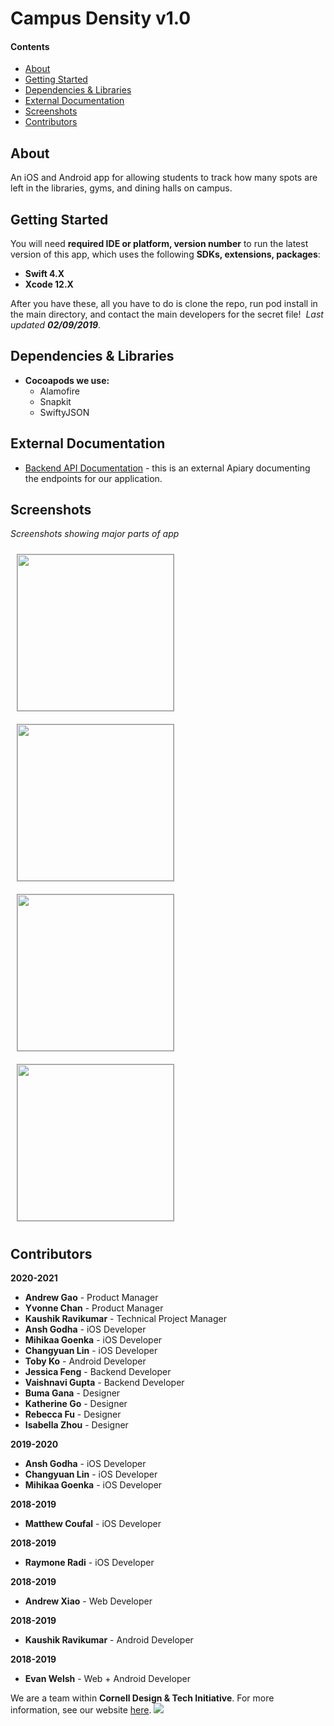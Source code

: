 # Campus Density v1.0

#### Contents
  - [About](#about)
  - [Getting Started](#getting-started)
  - [Dependencies & Libraries](#dependencies--libraries)
  - [External Documentation](#external-documentation)
  - [Screenshots](#screenshots)
  - [Contributors](#contributors)
​
## About
An iOS and Android app for allowing students to track how many spots are left in the libraries, gyms, and dining halls on campus.
​
## Getting Started
You will need **required IDE or platform, version number** to run the latest version of this app, which uses the following **SDKs, extensions, packages**:
​
 * **Swift 4.X**
 * **Xcode 12.X**
 
 After you have these, all you have to do is clone the repo, run pod install in the main directory, and contact the main developers for the secret file!
​ 
_Last updated **02/09/2019**_.
​
## Dependencies & Libraries
 * **Cocoapods we use:**
    * Alamofire
    * Snapkit
    * SwiftyJSON
​
## External Documentation
* [Backend API Documentation](https://apiary.io/) - this is an external Apiary documenting the endpoints for our application.
​
## Screenshots

_Screenshots showing major parts of app_

<img src="https://raw.githubusercontent.com/cornell-dti/campus-density-ios/master/Screenshots/sc1.png" width="250px" style="margin: 10px; border: 1px rgba(0,0,0,0.4) solid;"> <img src="https://raw.githubusercontent.com/cornell-dti/campus-density-ios/master/Screenshots/sc2.png" width="250px" style="margin: 10px; border: 1px rgba(0,0,0,0.4) solid;"> <img src="https://raw.githubusercontent.com/cornell-dti/campus-density-ios/master/Screenshots/sc3.png" width="250px" style="margin: 10px; border: 1px rgba(0,0,0,0.4) solid;"> <img src="https://raw.githubusercontent.com/cornell-dti/campus-density-ios/master/Screenshots/sc4.png" width="250px" style="margin: 10px; border: 1px rgba(0,0,0,0.4) solid;">
​
## Contributors
**2020-2021**
* **Andrew Gao** - Product Manager
* **Yvonne Chan** - Product Manager
* **Kaushik Ravikumar** - Technical Project Manager
* **Ansh Godha** - iOS Developer
* **Mihikaa Goenka** - iOS Developer
* **Changyuan Lin** - iOS Developer
* **Toby Ko** - Android Developer
* **Jessica Feng** - Backend Developer
* **Vaishnavi Gupta** - Backend Developer
* **Buma Gana** - Designer
* **Katherine Go** - Designer
* **Rebecca Fu** - Designer
* **Isabella Zhou** - Designer

**2019-2020**
* **Ansh Godha** - iOS Developer
* **Changyuan Lin** - iOS Developer
* **Mihikaa Goenka** - iOS Developer
 
**2018-2019**
 * **Matthew Coufal** - iOS Developer

**2018-2019**
 * **Raymone Radi** - iOS Developer

**2018-2019**
 * **Andrew Xiao** - Web Developer

**2018-2019**
 * **Kaushik Ravikumar** - Android Developer

**2018-2019**
 * **Evan Welsh** - Web + Android Developer
​

We are a team within **Cornell Design & Tech Initiative**. For more information, see our website [here](https://cornelldti.org/).
<img src="https://raw.githubusercontent.com/cornell-dti/design/master/Branding/Wordmark/Dark%20Text/Transparent/Wordmark-Dark%20Text-Transparent%403x.png">
​
